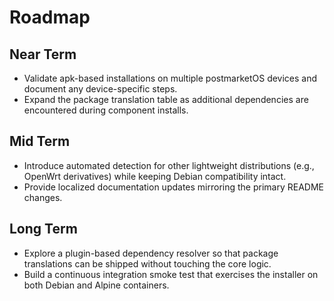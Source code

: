 # Roadmap

## Near Term
- Validate apk-based installations on multiple postmarketOS devices and document any device-specific steps.
- Expand the package translation table as additional dependencies are encountered during component installs.

## Mid Term
- Introduce automated detection for other lightweight distributions (e.g., OpenWrt derivatives) while keeping Debian compatibility intact.
- Provide localized documentation updates mirroring the primary README changes.

## Long Term
- Explore a plugin-based dependency resolver so that package translations can be shipped without touching the core logic.
- Build a continuous integration smoke test that exercises the installer on both Debian and Alpine containers.
